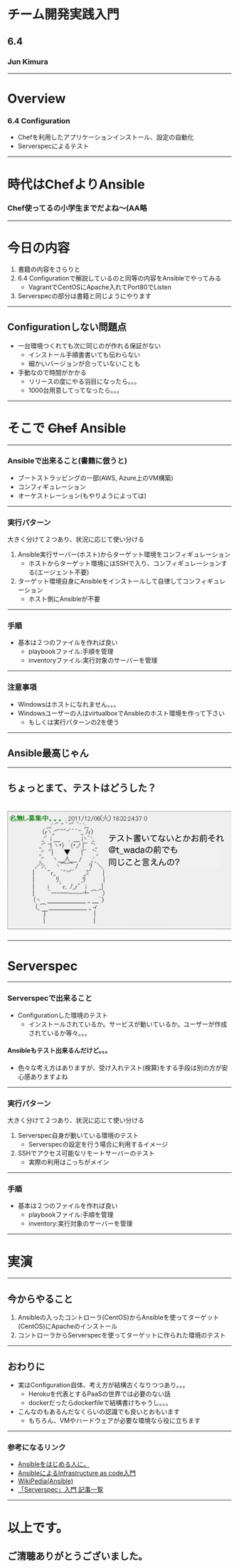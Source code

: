 <!-- $theme: gaia -->

# チーム開発実践入門
## 6.4
### Jun Kimura

---
<!-- page_number: true -->

# Overview

### 6.4 Configuration

* Chefを利用したアプリケーションインストール、設定の自動化
* Serverspecによるテスト

---
# 時代はChefよりAnsible
### Chef使ってるの小学生までだよね〜(AA略

---
# 今日の内容

1. 書籍の内容をさらりと
2. 6.4 Configurationで解説しているのと同等の内容をAnsibleでやってみる
   * VagrantでCentOSにApache入れてPort80でListen
3. Serverspecの部分は書籍と同じようにやります

---
## Configurationしない問題点

* 一台環境つくれても次に同じのが作れる保証がない
  * インストール手順書書いても伝わらない
  * 細かいバージョンが合っていないことも
* 手動なので時間がかかる
  * リリースの度にやる羽目になったら。。。
  * 1000台用意してってなったら。。。

---
# そこで ~~Chef~~ Ansible

---
### Ansibleで出来ること(書籍に倣うと)
* ブートストラッピングの一部(AWS, Azure上のVM構築)
* コンフィギュレーション
* オーケストレーション(もやりようによっては)

---
### 実行パターン
大きく分けて２つあり、状況に応じて使い分ける
1. Ansible実行サーバー(ホスト)からターゲット環境をコンフィギュレーション
   * ホストからターゲット環境にはSSHで入り、コンフィギュレーションする(エージェント不要) 
2. ターゲット環境自身にAnsibleをインストールして自律してコンフィギュレーション
   * ホスト側にAnsibleが不要

---
### 手順
* 基本は２つのファイルを作れば良い
  * playbookファイル:手順を管理
  * inventoryファイル:実行対象のサーバーを管理

---
### 注意事項
* Windowsはホストになれません。。。
* Windowsユーザーの人はvirtualboxでAnsbleのホスト環境を作って下さい
  * もしくは実行パターンの2を使う

---
## Ansible最高じゃん

---
## ちょっとまて、テストはどうした？
# ![notest](no-test.png)

---
# Serverspec

---
### Serverspecで出来ること
* Configurationした環境のテスト
  * インストールされているか。サービスが動いているか。ユーザーが作成されているか等々。。。
#### Ansibleもテスト出来るんだけど。。。
* 色々な考え方はありますが、受け入れテスト(検算)をする手段は別の方が安心感ありますよね

---
### 実行パターン
大きく分けて２つあり、状況に応じて使い分ける
1. Serverspec自身が動いている環境のテスト
   * Serverspecの設定を行う場合に利用するイメージ
2. SSHでアクセス可能なリモートサーバーのテスト
   * 実際の利用はこっちがメイン

---
### 手順
* 基本は２つのファイルを作れば良い
  * playbookファイル:手順を管理
  * inventory:実行対象のサーバーを管理

---
# 実演

---
## 今からやること
1. Ansibleの入ったコントローラ(CentOS)からAnsibleを使ってターゲット(CentOS)にApacheのインストール
2. コントローラからServerspecを使ってターゲットに作られた環境のテスト

---
## おわりに
* 実はConfiguration自体、考え方が結構古くなりつつあり。。。
  * Herokuを代表とするPaaSの世界では必要のない話
  * dockerだったらdockerfileで結構書けちゃうし。。。
* こんなのもあるんだなくらいの認識でも良いとおもいます
   * もちろん、VMやハードウェアが必要な環境なら役に立ちます 

---
### 参考になるリンク
* [Ansibleをはじめる人に。](http://qiita.com/t_nakayama0714/items/fe55ee56d6446f67113c)
* [AnsibleによるInfrastructure as code入門 ](https://www.slideshare.net/kk_Ataka/ansibleinfrastructure-as-code)
* [WikiPedia(Ansible)]( https://ja.wikipedia.org/wiki/%E3%82%A2%E3%83%B3%E3%82%B7%E3%83%96%E3%83%AB)
* [「Serverspec」入門 記事一覧](https://thinkit.co.jp/series/5166)

---
<!-- page_number: false -->

# 以上です。
## ご清聴ありがとうございました。
